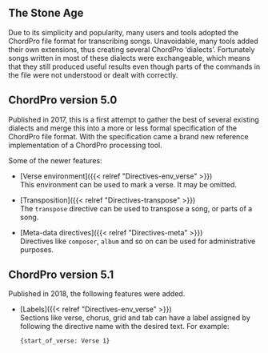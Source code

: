 ## The Stone Age

Due to its simplicity and popularity, many users and tools adopted the ChordPro file format for transcribing songs. Unavoidable, many tools added their own extensions, thus creating several ChordPro ‘dialects’. Fortunately songs written in most of these dialects were exchangeable, which means that they still produced useful results even though parts of the commands in the file were not understood or dealt with correctly.

## ChordPro version 5.0

Published in 2017, this is a first attempt to gather the best of several existing dialects and merge this into a more or less formal specification of the ChordPro file format. With the specification came a brand new reference implementation of a ChordPro processing tool.

Some of the newer features:

* [Verse environment]({{< relref "Directives-env_verse" >}})  
  This environment can be used to mark a verse. It may be omitted.

* [Transposition]({{< relref "Directives-transpose" >}})  
  The `transpose` directive can be used to transpose a song, or parts of a song.

* [Meta-data directives]({{< relref "Directives-meta" >}})  
  Directives like `composer`, `album` and so on can be used for administrative purposes.

## ChordPro version 5.1

Published in 2018, the following features were added.

* [Labels]({{< relref "Directives-env_verse" >}})  
  Sections like verse, chorus, grid and tab can have a label assigned by following the directive name with the desired text. For example:

    `{start_of_verse: Verse 1}`

